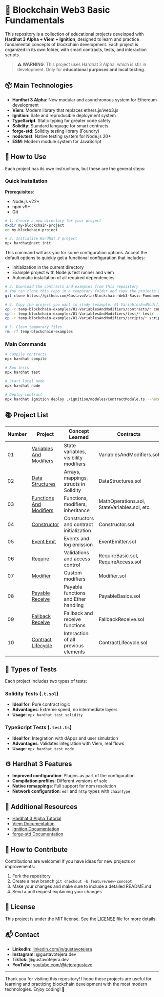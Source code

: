 # 🧱 Blockchain Web3 Basic Fundamentals

This repository is a collection of educational projects developed with **Hardhat 3 Alpha + Viem + Ignition**, designed to learn and practice fundamental concepts of blockchain development. Each project is organized in its own folder, with smart contracts, tests, and interaction scripts.

> **⚠️ WARNING**: This project uses Hardhat 3 Alpha, which is still in development. Only for **educational purposes and local testing**.

## 📦 Main Technologies

- **Hardhat 3 Alpha**: New modular and asynchronous system for Ethereum development
- **Viem**: Modern library that replaces ethers.js/web3.js
- **Ignition**: Safe and reproducible deployment system
- **TypeScript**: Static typing for greater code safety
- **Solidity**: Standard language for smart contracts
- **forge-std**: Solidity testing library (Foundry)
- **node:test**: Native testing system for Node.js 20+
- **ESM**: Modern module system for JavaScript

## 🚀 How to Use

Each project has its own instructions, but these are the general steps:

### Quick Installation

**Prerequisites**:

- Node.js v22+
- npm v9+
- Git

```bash
# 1. Create a new directory for your project
mkdir my-blockchain-project
cd my-blockchain-project

# 2. Initialize Hardhat 3 project
npx hardhat@next init
```

This command will ask you for some configuration options. Accept the default options to quickly get a functional configuration that includes:

- Initialization in the current directory
- Example project with Node.js test runner and viem
- Automatic installation of all required dependencies

```bash
# 3. Download the contracts and examples from this repository
# You can clone this repo in a temporary folder and copy the projects you need:
git clone https://github.com/GustavoVzla/Blockchain-Web3-Basic-Fundamentals.git temp-blockchain-examples

# 4. Copy the project you want to study (example: 01-VariablesAndModifiers)
cp -r temp-blockchain-examples/01-VariablesAndModifiers/contracts/* contracts/
cp -r temp-blockchain-examples/01-VariablesAndModifiers/test/* test/
cp -r temp-blockchain-examples/01-VariablesAndModifiers/scripts/* scripts/

# 5. Clean temporary files
rm -rf temp-blockchain-examples
```

### Main Commands

```bash
# Compile contracts
npx hardhat compile

# Run tests
npx hardhat test

# Start local node
npx hardhat node

# Deploy contract
npx hardhat ignition deploy ./ignition/modules/ContractModule.ts --network localhost
```

## 📚 Project List

| Number | Project                                             | Concept Learned                          | Contracts                                    |
| ------ | --------------------------------------------------- | ---------------------------------------- | -------------------------------------------- |
| 01     | [Variables And Modifiers](01-VariablesAndModifiers) | State variables, visibility modifiers    | VariablesAndModifiers.sol                    |
| 02     | [Data Structures](02-DataStructures)                | Arrays, mappings, structs in Solidity    | DataStructures.sol                           |
| 03     | [Functions And Modifiers](03-FunctionsAndModifiers) | Functions, modifiers, inheritance        | MathOperations.sol, StateVariables.sol, etc. |
| 04     | [Constructor](04-Constructor)                       | Constructors and contract initialization | Constructor.sol                              |
| 05     | [Event Emit](05-Event-Emit)                         | Events and log emission                  | EventEmitter.sol                             |
| 06     | [Require](06-Require)                               | Validations and access control           | RequireBasic.sol, RequireAccess.sol          |
| 07     | [Modifier](07-Modifier)                             | Custom modifiers                         | Modifier.sol                                 |
| 08     | [Payable Receive](08-Payable-Receive)               | Payable functions and Ether handling     | PayableBasics.sol                            |
| 09     | [Fallback Receive](09-Fallback-Receive)             | Fallback and receive functions           | FallbackReceive.sol                          |
| 10     | [Contract Lifecycle](10-ContractLifecycle)          | Interaction of all previous elements     | ContractLifecycle.sol                        |

## 🧪 Types of Tests

Each project includes two types of tests:

### Solidity Tests (`.t.sol`)

- **Ideal for**: Pure contract logic
- **Advantages**: Extreme speed, no intermediate layers
- **Usage**: `npx hardhat test solidity`

### TypeScript Tests (`.test.ts`)

- **Ideal for**: Integration with dApps and user simulation
- **Advantages**: Validates integration with Viem, real flows
- **Usage**: `npx hardhat test node`

## ⚙️ Hardhat 3 Features

- **Improved configuration**: Plugins as part of the configuration
- **Compilation profiles**: Different versions of solc
- **Native remappings**: Full support for npm resolution
- **Network configuration**: `edr` and `http` types with `chainType`

## 🔗 Additional Resources

- [Hardhat 3 Alpha Tutorial](https://hardhat.org/hardhat3-alpha)
- [Viem Documentation](https://viem.sh/docs/)
- [Ignition Documentation](https://hardhat.org/ignition/docs)
- [forge-std Documentation](https://github.com/foundry-rs/forge-std)

## 🤝 How to Contribute

Contributions are welcome! If you have ideas for new projects or improvements:

1. Fork the repository
2. Create a new branch `git checkout -b feature/new-concept`
3. Make your changes and make sure to include a detailed README.md
4. Send a pull request explaining your changes

## 📄 License

This project is under the MIT license. See the [LICENSE](LICENSE) file for more details.

## 📬 Contact

- **LinkedIn**: [linkedin.com/in/gustavotejera](https://www.linkedin.com/in/gustavotejera)
- **Instagram**: @gustavotejera.dev
- **TikTok**: @gustavotejera.dev
- **YouTube**: [youtube.com/@tejeragustavo](https://www.youtube.com/@tejeragustavo)

---

Thank you for visiting this repository! I hope these projects are useful for learning and practicing blockchain development with the most modern technologies. Enjoy coding! 🚀

```

```
